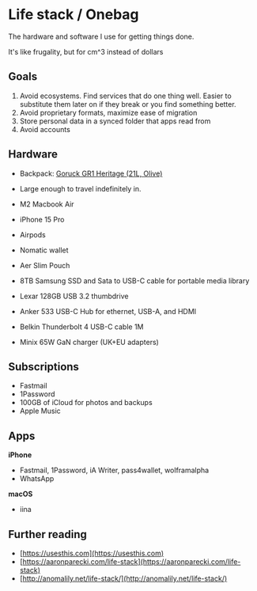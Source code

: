 # Life stack / Onebag

The hardware and software I use for getting things done.

It's like frugality, but for cm^3 instead of dollars

## Goals

1. Avoid ecosystems. Find services that do one thing well. Easier to substitute them later on if they break or you find something better.
2. Avoid proprietary formats, maximize ease of migration
3. Store personal data in a synced folder that apps read from
4. Avoid accounts



## Hardware

- Backpack: [Goruck GR1 Heritage (21L, Olive)](https://www.goruck.com/products/gr1-heritage?variant=41098996154468)
- Large enough to travel indefinitely in.

- M2 Macbook Air
- iPhone 15 Pro
- Airpods
- Nomatic wallet
- Aer Slim Pouch
- 8TB Samsung SSD and Sata to USB-C cable for portable media library
- Lexar 128GB USB 3.2 thumbdrive
- Anker 533 USB-C Hub for ethernet, USB-A, and HDMI
- Belkin Thunderbolt 4 USB-C cable 1M
- Minix 65W GaN charger (UK+EU adapters)


## Subscriptions

- Fastmail
- 1Password
- 100GB of iCloud for photos and backups
- Apple Music


## Apps

**iPhone**
- Fastmail, 1Password, iA Writer, pass4wallet, wolframalpha
- WhatsApp

**macOS**
- iina


## Further reading

- [https://usesthis.com](https://usesthis.com)
- [https://aaronparecki.com/life-stack](https://aaronparecki.com/life-stack)
- [http://anomalily.net/life-stack/](http://anomalily.net/life-stack/)

